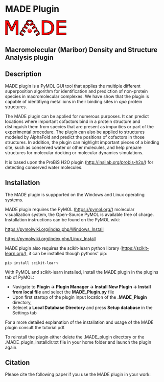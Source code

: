 # MADE Plugin
<img src=".MADE_plugin/UI/Icons/MADE_logo.png" width="200">



## Macromolecular (Maribor) Density and Structure Analysis plugin



## Description
MADE plugin is a PyMOL GUI tool that applies the multiple different superposition algorithm for identification and prediction of non-protein species in macromolecular complexes. We have show that the plugin is capable of identifiyng metal ions in their binding sites in *apo* protein structures. 

The MADE plugin can be applied for numerous purposes. It can predict locations where important cofactors bind in a protein structure and distinguish them from species that are present as impurities or part of the experimental procedure. The plugin can also be applied to structures modeled by AlphaFold and predict the positions of cofactors in those structures. In addition, the plugin can highlight important pieces of a binding site, such as conserved water or other molecules, and help prepare structures for molecular docking or molecular dynamics simulations.

It is based upon the ProBiS H2O plugin (http://insilab.org/probis-h2o/) for detecting conserved water molecules.

## Installation

The MADE plugin is suppported on the Windows and Linux operating systems.

MADE plugin requires the PyMOL (https://pymol.org/) molecular visualization system, the Open-Source PyMOL is available free of charge. Installation instructions can be found on the PyMOL wiki: 

https://pymolwiki.org/index.php/Windows_Install

https://pymolwiki.org/index.php/Linux_Install

MADE plugin also requires the scikit-learn python library (https://scikit-learn.org/), it can be installed though pythons' pip:

    pip install scikit-learn

With PyMOL and scikit-learn installed, install the MADE plugin in the plugins tab of PyMOL:
- Navigate to **Plugin -> Plugin Manager -> Install New Plugin -> Install from local file** and select the **MADE_Plugin.py** file
- Upon first startup of the plugin input location of the **.MADE_Plugin** directory, 
- Selecet a **Local Database Directory** and press **Setup database** in the Settings tab

For a more detailed explanation of the installation and usage of the MADE plugin consult the tutorial pdf.


To reinstall the plugin either delete the .MADE_plugin directory or the .MADE_plugin_installdir.txt file in your home folder and launch the plugin again.

## Citation
Please cite the following paper if you use the MADE plugin in your work:


